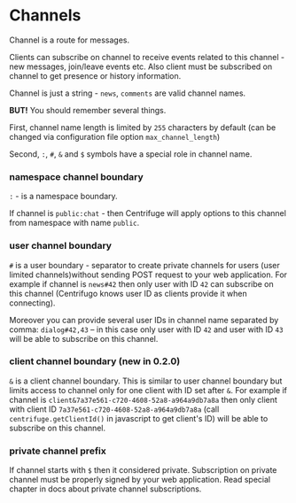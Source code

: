 # Channels

Channel is a route for messages.

Clients can subscribe on channel to receive events related to this channel - new
messages, join/leave events etc. Also client must be subscribed on channel to get
presence or history information.

Channel is just a string - ``news``, ``comments`` are valid channel names.

**BUT!** You should remember several things.

First, channel name length is limited by `255` characters by default (can
be changed via configuration file option `max_channel_length`)

Second, `:`, `#`, `&` and `$` symbols have a special role in channel name.

### namespace channel boundary

``:`` - is a namespace boundary.

If channel is `public:chat` - then Centrifuge will apply options to this channel
from namespace with name `public`.

### user channel boundary

`#` is a user boundary - separator to create private channels for users (user limited
channels)without sending POST request to your web application. For example if channel
is `news#42` then only user with ID `42` can subscribe on this channel (Centrifugo
knows user ID as clients provide it when connecting).

Moreover you can provide several user IDs in channel name separated by comma: `dialog#42,43` –
in this case only user with ID `42` and user with ID `43` will be able to subscribe on this channel.

### client channel boundary (new in 0.2.0)

`&` is a client channel boundary. This is similar to user channel boundary but limits
access to channel only for one client with ID set after `&`. For example if channel is
`client&7a37e561-c720-4608-52a8-a964a9db7a8a` then only client with client ID
`7a37e561-c720-4608-52a8-a964a9db7a8a` (call `centrifuge.getClientId()` in javascript to
get client's ID) will be able to subscribe on this channel.

### private channel prefix

If channel starts with `$` then it considered private. Subscription on private channel
must be properly signed by your web application. Read special chapter in docs about
private channel subscriptions.
